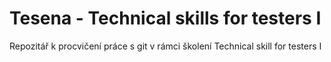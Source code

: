 # Tesena - Technical skills for testers I
Repozitář k procvičení práce s git v rámci školení Technical skill for testers I
